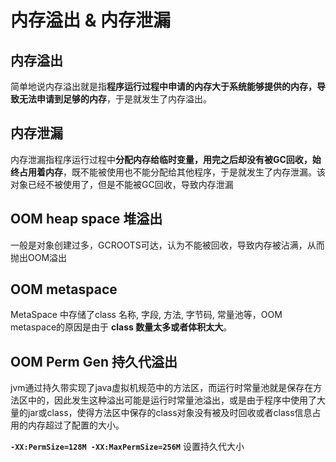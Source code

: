 # 内存溢出 & 内存泄漏

## 内存溢出

简单地说内存溢出就是指**程序运行过程中申请的内存大于系统能够提供的内存，导致无法申请到足够的内存**，于是就发生了内存溢出。

## 内存泄漏

内存泄漏指程序运行过程中**分配内存给临时变量，用完之后却没有被GC回收，始终占用着内存**，既不能被使用也不能分配给其他程序，于是就发生了内存泄漏。该对象已经不被使用了，但是不能被GC回收，导致内存泄漏



## OOM heap space 堆溢出

一般是对象创建过多，GCROOTS可达，认为不能被回收，导致内存被沾满，从而抛出OOM溢出



## OOM metaspace

MetaSpace 中存储了class 名称, 字段, 方法, 字节码, 常量池等，OOM metaspace的原因是由于 **class 数量太多或者体积太大**。

## OOM Perm Gen 持久代溢出

jvm通过持久带实现了java虚拟机规范中的方法区，而运行时常量池就是保存在方法区中的，因此发生这种溢出可能是运行时常量池溢出，或是由于程序中使用了大量的jar或class，使得方法区中保存的class对象没有被及时回收或者class信息占用的内存超过了配置的大小。

**`-XX:PermSize=128M -XX:MaxPermSize=256M`** 设置持久代大小



